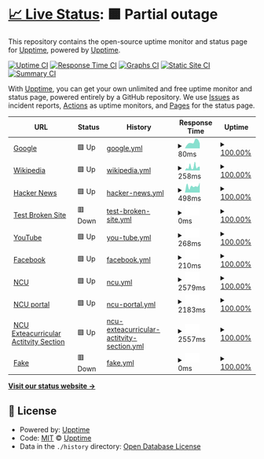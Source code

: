 # [📈 Live Status](https://demo.upptime.js.org): <!--live status--> **🟧 Partial outage**

This repository contains the open-source uptime monitor and status page for [Upptime](https://upptime.js.org), powered by [Upptime](https://github.com/upptime/upptime).

[![Uptime CI](https://github.com/upptime/upptime/workflows/Uptime%20CI/badge.svg)](https://github.com/upptime/upptime/actions?query=workflow%3A%22Uptime+CI%22)
[![Response Time CI](https://github.com/upptime/upptime/workflows/Response%20Time%20CI/badge.svg)](https://github.com/upptime/upptime/actions?query=workflow%3A%22Response+Time+CI%22)
[![Graphs CI](https://github.com/upptime/upptime/workflows/Graphs%20CI/badge.svg)](https://github.com/upptime/upptime/actions?query=workflow%3A%22Graphs+CI%22)
[![Static Site CI](https://github.com/upptime/upptime/workflows/Static%20Site%20CI/badge.svg)](https://github.com/upptime/upptime/actions?query=workflow%3A%22Static+Site+CI%22)
[![Summary CI](https://github.com/upptime/upptime/workflows/Summary%20CI/badge.svg)](https://github.com/upptime/upptime/actions?query=workflow%3A%22Summary+CI%22)

With [Upptime](https://upptime.js.org), you can get your own unlimited and free uptime monitor and status page, powered entirely by a GitHub repository. We use [Issues](https://github.com/upptime/upptime/issues) as incident reports, [Actions](https://github.com/upptime/upptime/actions) as uptime monitors, and [Pages](https://demo.upptime.js.org) for the status page.

<!--start: status pages-->
<!-- This summary is generated by Upptime (https://github.com/upptime/upptime) -->
<!-- Do not edit this manually, your changes will be overwritten -->
<!-- prettier-ignore -->
| URL | Status | History | Response Time | Uptime |
| --- | ------ | ------- | ------------- | ------ |
| <img alt="" src="https://favicons.githubusercontent.com/www.google.com" height="13"> [Google](https://www.google.com) | 🟩 Up | [google.yml](https://github.com/Linboki/Upptime/commits/HEAD/history/google.yml) | <details><summary><img alt="Response time graph" src="./graphs/google/response-time-week.png" height="20"> 80ms</summary><br><a href="https://demo.upptime.js.org/history/google"><img alt="Response time 89" src="https://img.shields.io/endpoint?url=https%3A%2F%2Fraw.githubusercontent.com%2FLinboki%2FUpptime%2FHEAD%2Fapi%2Fgoogle%2Fresponse-time.json"></a><br><a href="https://demo.upptime.js.org/history/google"><img alt="24-hour response time 140" src="https://img.shields.io/endpoint?url=https%3A%2F%2Fraw.githubusercontent.com%2FLinboki%2FUpptime%2FHEAD%2Fapi%2Fgoogle%2Fresponse-time-day.json"></a><br><a href="https://demo.upptime.js.org/history/google"><img alt="7-day response time 80" src="https://img.shields.io/endpoint?url=https%3A%2F%2Fraw.githubusercontent.com%2FLinboki%2FUpptime%2FHEAD%2Fapi%2Fgoogle%2Fresponse-time-week.json"></a><br><a href="https://demo.upptime.js.org/history/google"><img alt="30-day response time 89" src="https://img.shields.io/endpoint?url=https%3A%2F%2Fraw.githubusercontent.com%2FLinboki%2FUpptime%2FHEAD%2Fapi%2Fgoogle%2Fresponse-time-month.json"></a><br><a href="https://demo.upptime.js.org/history/google"><img alt="1-year response time 89" src="https://img.shields.io/endpoint?url=https%3A%2F%2Fraw.githubusercontent.com%2FLinboki%2FUpptime%2FHEAD%2Fapi%2Fgoogle%2Fresponse-time-year.json"></a></details> | <details><summary><a href="https://demo.upptime.js.org/history/google">100.00%</a></summary><a href="https://demo.upptime.js.org/history/google"><img alt="All-time uptime 100.00%" src="https://img.shields.io/endpoint?url=https%3A%2F%2Fraw.githubusercontent.com%2FLinboki%2FUpptime%2FHEAD%2Fapi%2Fgoogle%2Fuptime.json"></a><br><a href="https://demo.upptime.js.org/history/google"><img alt="24-hour uptime 100.00%" src="https://img.shields.io/endpoint?url=https%3A%2F%2Fraw.githubusercontent.com%2FLinboki%2FUpptime%2FHEAD%2Fapi%2Fgoogle%2Fuptime-day.json"></a><br><a href="https://demo.upptime.js.org/history/google"><img alt="7-day uptime 100.00%" src="https://img.shields.io/endpoint?url=https%3A%2F%2Fraw.githubusercontent.com%2FLinboki%2FUpptime%2FHEAD%2Fapi%2Fgoogle%2Fuptime-week.json"></a><br><a href="https://demo.upptime.js.org/history/google"><img alt="30-day uptime 100.00%" src="https://img.shields.io/endpoint?url=https%3A%2F%2Fraw.githubusercontent.com%2FLinboki%2FUpptime%2FHEAD%2Fapi%2Fgoogle%2Fuptime-month.json"></a><br><a href="https://demo.upptime.js.org/history/google"><img alt="1-year uptime 100.00%" src="https://img.shields.io/endpoint?url=https%3A%2F%2Fraw.githubusercontent.com%2FLinboki%2FUpptime%2FHEAD%2Fapi%2Fgoogle%2Fuptime-year.json"></a></details>
| <img alt="" src="https://favicons.githubusercontent.com/en.wikipedia.org" height="13"> [Wikipedia](https://en.wikipedia.org) | 🟩 Up | [wikipedia.yml](https://github.com/Linboki/Upptime/commits/HEAD/history/wikipedia.yml) | <details><summary><img alt="Response time graph" src="./graphs/wikipedia/response-time-week.png" height="20"> 258ms</summary><br><a href="https://demo.upptime.js.org/history/wikipedia"><img alt="Response time 226" src="https://img.shields.io/endpoint?url=https%3A%2F%2Fraw.githubusercontent.com%2FLinboki%2FUpptime%2FHEAD%2Fapi%2Fwikipedia%2Fresponse-time.json"></a><br><a href="https://demo.upptime.js.org/history/wikipedia"><img alt="24-hour response time 205" src="https://img.shields.io/endpoint?url=https%3A%2F%2Fraw.githubusercontent.com%2FLinboki%2FUpptime%2FHEAD%2Fapi%2Fwikipedia%2Fresponse-time-day.json"></a><br><a href="https://demo.upptime.js.org/history/wikipedia"><img alt="7-day response time 258" src="https://img.shields.io/endpoint?url=https%3A%2F%2Fraw.githubusercontent.com%2FLinboki%2FUpptime%2FHEAD%2Fapi%2Fwikipedia%2Fresponse-time-week.json"></a><br><a href="https://demo.upptime.js.org/history/wikipedia"><img alt="30-day response time 226" src="https://img.shields.io/endpoint?url=https%3A%2F%2Fraw.githubusercontent.com%2FLinboki%2FUpptime%2FHEAD%2Fapi%2Fwikipedia%2Fresponse-time-month.json"></a><br><a href="https://demo.upptime.js.org/history/wikipedia"><img alt="1-year response time 226" src="https://img.shields.io/endpoint?url=https%3A%2F%2Fraw.githubusercontent.com%2FLinboki%2FUpptime%2FHEAD%2Fapi%2Fwikipedia%2Fresponse-time-year.json"></a></details> | <details><summary><a href="https://demo.upptime.js.org/history/wikipedia">100.00%</a></summary><a href="https://demo.upptime.js.org/history/wikipedia"><img alt="All-time uptime 100.00%" src="https://img.shields.io/endpoint?url=https%3A%2F%2Fraw.githubusercontent.com%2FLinboki%2FUpptime%2FHEAD%2Fapi%2Fwikipedia%2Fuptime.json"></a><br><a href="https://demo.upptime.js.org/history/wikipedia"><img alt="24-hour uptime 100.00%" src="https://img.shields.io/endpoint?url=https%3A%2F%2Fraw.githubusercontent.com%2FLinboki%2FUpptime%2FHEAD%2Fapi%2Fwikipedia%2Fuptime-day.json"></a><br><a href="https://demo.upptime.js.org/history/wikipedia"><img alt="7-day uptime 100.00%" src="https://img.shields.io/endpoint?url=https%3A%2F%2Fraw.githubusercontent.com%2FLinboki%2FUpptime%2FHEAD%2Fapi%2Fwikipedia%2Fuptime-week.json"></a><br><a href="https://demo.upptime.js.org/history/wikipedia"><img alt="30-day uptime 100.00%" src="https://img.shields.io/endpoint?url=https%3A%2F%2Fraw.githubusercontent.com%2FLinboki%2FUpptime%2FHEAD%2Fapi%2Fwikipedia%2Fuptime-month.json"></a><br><a href="https://demo.upptime.js.org/history/wikipedia"><img alt="1-year uptime 100.00%" src="https://img.shields.io/endpoint?url=https%3A%2F%2Fraw.githubusercontent.com%2FLinboki%2FUpptime%2FHEAD%2Fapi%2Fwikipedia%2Fuptime-year.json"></a></details>
| <img alt="" src="https://favicons.githubusercontent.com/news.ycombinator.com" height="13"> [Hacker News](https://news.ycombinator.com) | 🟩 Up | [hacker-news.yml](https://github.com/Linboki/Upptime/commits/HEAD/history/hacker-news.yml) | <details><summary><img alt="Response time graph" src="./graphs/hacker-news/response-time-week.png" height="20"> 498ms</summary><br><a href="https://demo.upptime.js.org/history/hacker-news"><img alt="Response time 397" src="https://img.shields.io/endpoint?url=https%3A%2F%2Fraw.githubusercontent.com%2FLinboki%2FUpptime%2FHEAD%2Fapi%2Fhacker-news%2Fresponse-time.json"></a><br><a href="https://demo.upptime.js.org/history/hacker-news"><img alt="24-hour response time 284" src="https://img.shields.io/endpoint?url=https%3A%2F%2Fraw.githubusercontent.com%2FLinboki%2FUpptime%2FHEAD%2Fapi%2Fhacker-news%2Fresponse-time-day.json"></a><br><a href="https://demo.upptime.js.org/history/hacker-news"><img alt="7-day response time 498" src="https://img.shields.io/endpoint?url=https%3A%2F%2Fraw.githubusercontent.com%2FLinboki%2FUpptime%2FHEAD%2Fapi%2Fhacker-news%2Fresponse-time-week.json"></a><br><a href="https://demo.upptime.js.org/history/hacker-news"><img alt="30-day response time 397" src="https://img.shields.io/endpoint?url=https%3A%2F%2Fraw.githubusercontent.com%2FLinboki%2FUpptime%2FHEAD%2Fapi%2Fhacker-news%2Fresponse-time-month.json"></a><br><a href="https://demo.upptime.js.org/history/hacker-news"><img alt="1-year response time 397" src="https://img.shields.io/endpoint?url=https%3A%2F%2Fraw.githubusercontent.com%2FLinboki%2FUpptime%2FHEAD%2Fapi%2Fhacker-news%2Fresponse-time-year.json"></a></details> | <details><summary><a href="https://demo.upptime.js.org/history/hacker-news">100.00%</a></summary><a href="https://demo.upptime.js.org/history/hacker-news"><img alt="All-time uptime 100.00%" src="https://img.shields.io/endpoint?url=https%3A%2F%2Fraw.githubusercontent.com%2FLinboki%2FUpptime%2FHEAD%2Fapi%2Fhacker-news%2Fuptime.json"></a><br><a href="https://demo.upptime.js.org/history/hacker-news"><img alt="24-hour uptime 100.00%" src="https://img.shields.io/endpoint?url=https%3A%2F%2Fraw.githubusercontent.com%2FLinboki%2FUpptime%2FHEAD%2Fapi%2Fhacker-news%2Fuptime-day.json"></a><br><a href="https://demo.upptime.js.org/history/hacker-news"><img alt="7-day uptime 100.00%" src="https://img.shields.io/endpoint?url=https%3A%2F%2Fraw.githubusercontent.com%2FLinboki%2FUpptime%2FHEAD%2Fapi%2Fhacker-news%2Fuptime-week.json"></a><br><a href="https://demo.upptime.js.org/history/hacker-news"><img alt="30-day uptime 100.00%" src="https://img.shields.io/endpoint?url=https%3A%2F%2Fraw.githubusercontent.com%2FLinboki%2FUpptime%2FHEAD%2Fapi%2Fhacker-news%2Fuptime-month.json"></a><br><a href="https://demo.upptime.js.org/history/hacker-news"><img alt="1-year uptime 100.00%" src="https://img.shields.io/endpoint?url=https%3A%2F%2Fraw.githubusercontent.com%2FLinboki%2FUpptime%2FHEAD%2Fapi%2Fhacker-news%2Fuptime-year.json"></a></details>
| <img alt="" src="https://favicons.githubusercontent.com/thissitedoesnotexist.koj.co" height="13"> [Test Broken Site](https://thissitedoesnotexist.koj.co) | 🟥 Down | [test-broken-site.yml](https://github.com/Linboki/Upptime/commits/HEAD/history/test-broken-site.yml) | <details><summary><img alt="Response time graph" src="./graphs/test-broken-site/response-time-week.png" height="20"> 0ms</summary><br><a href="https://demo.upptime.js.org/history/test-broken-site"><img alt="Response time 0" src="https://img.shields.io/endpoint?url=https%3A%2F%2Fraw.githubusercontent.com%2FLinboki%2FUpptime%2FHEAD%2Fapi%2Ftest-broken-site%2Fresponse-time.json"></a><br><a href="https://demo.upptime.js.org/history/test-broken-site"><img alt="24-hour response time 0" src="https://img.shields.io/endpoint?url=https%3A%2F%2Fraw.githubusercontent.com%2FLinboki%2FUpptime%2FHEAD%2Fapi%2Ftest-broken-site%2Fresponse-time-day.json"></a><br><a href="https://demo.upptime.js.org/history/test-broken-site"><img alt="7-day response time 0" src="https://img.shields.io/endpoint?url=https%3A%2F%2Fraw.githubusercontent.com%2FLinboki%2FUpptime%2FHEAD%2Fapi%2Ftest-broken-site%2Fresponse-time-week.json"></a><br><a href="https://demo.upptime.js.org/history/test-broken-site"><img alt="30-day response time 0" src="https://img.shields.io/endpoint?url=https%3A%2F%2Fraw.githubusercontent.com%2FLinboki%2FUpptime%2FHEAD%2Fapi%2Ftest-broken-site%2Fresponse-time-month.json"></a><br><a href="https://demo.upptime.js.org/history/test-broken-site"><img alt="1-year response time 0" src="https://img.shields.io/endpoint?url=https%3A%2F%2Fraw.githubusercontent.com%2FLinboki%2FUpptime%2FHEAD%2Fapi%2Ftest-broken-site%2Fresponse-time-year.json"></a></details> | <details><summary><a href="https://demo.upptime.js.org/history/test-broken-site">100.00%</a></summary><a href="https://demo.upptime.js.org/history/test-broken-site"><img alt="All-time uptime 100.00%" src="https://img.shields.io/endpoint?url=https%3A%2F%2Fraw.githubusercontent.com%2FLinboki%2FUpptime%2FHEAD%2Fapi%2Ftest-broken-site%2Fuptime.json"></a><br><a href="https://demo.upptime.js.org/history/test-broken-site"><img alt="24-hour uptime 100.00%" src="https://img.shields.io/endpoint?url=https%3A%2F%2Fraw.githubusercontent.com%2FLinboki%2FUpptime%2FHEAD%2Fapi%2Ftest-broken-site%2Fuptime-day.json"></a><br><a href="https://demo.upptime.js.org/history/test-broken-site"><img alt="7-day uptime 100.00%" src="https://img.shields.io/endpoint?url=https%3A%2F%2Fraw.githubusercontent.com%2FLinboki%2FUpptime%2FHEAD%2Fapi%2Ftest-broken-site%2Fuptime-week.json"></a><br><a href="https://demo.upptime.js.org/history/test-broken-site"><img alt="30-day uptime 100.00%" src="https://img.shields.io/endpoint?url=https%3A%2F%2Fraw.githubusercontent.com%2FLinboki%2FUpptime%2FHEAD%2Fapi%2Ftest-broken-site%2Fuptime-month.json"></a><br><a href="https://demo.upptime.js.org/history/test-broken-site"><img alt="1-year uptime 100.00%" src="https://img.shields.io/endpoint?url=https%3A%2F%2Fraw.githubusercontent.com%2FLinboki%2FUpptime%2FHEAD%2Fapi%2Ftest-broken-site%2Fuptime-year.json"></a></details>
| <img alt="" src="https://favicons.githubusercontent.com/www.youtube.com" height="13"> [YouTube](https://www.youtube.com/) | 🟩 Up | [you-tube.yml](https://github.com/Linboki/Upptime/commits/HEAD/history/you-tube.yml) | <details><summary><img alt="Response time graph" src="./graphs/you-tube/response-time-week.png" height="20"> 268ms</summary><br><a href="https://demo.upptime.js.org/history/you-tube"><img alt="Response time 272" src="https://img.shields.io/endpoint?url=https%3A%2F%2Fraw.githubusercontent.com%2FLinboki%2FUpptime%2FHEAD%2Fapi%2Fyou-tube%2Fresponse-time.json"></a><br><a href="https://demo.upptime.js.org/history/you-tube"><img alt="24-hour response time 297" src="https://img.shields.io/endpoint?url=https%3A%2F%2Fraw.githubusercontent.com%2FLinboki%2FUpptime%2FHEAD%2Fapi%2Fyou-tube%2Fresponse-time-day.json"></a><br><a href="https://demo.upptime.js.org/history/you-tube"><img alt="7-day response time 268" src="https://img.shields.io/endpoint?url=https%3A%2F%2Fraw.githubusercontent.com%2FLinboki%2FUpptime%2FHEAD%2Fapi%2Fyou-tube%2Fresponse-time-week.json"></a><br><a href="https://demo.upptime.js.org/history/you-tube"><img alt="30-day response time 272" src="https://img.shields.io/endpoint?url=https%3A%2F%2Fraw.githubusercontent.com%2FLinboki%2FUpptime%2FHEAD%2Fapi%2Fyou-tube%2Fresponse-time-month.json"></a><br><a href="https://demo.upptime.js.org/history/you-tube"><img alt="1-year response time 272" src="https://img.shields.io/endpoint?url=https%3A%2F%2Fraw.githubusercontent.com%2FLinboki%2FUpptime%2FHEAD%2Fapi%2Fyou-tube%2Fresponse-time-year.json"></a></details> | <details><summary><a href="https://demo.upptime.js.org/history/you-tube">100.00%</a></summary><a href="https://demo.upptime.js.org/history/you-tube"><img alt="All-time uptime 100.00%" src="https://img.shields.io/endpoint?url=https%3A%2F%2Fraw.githubusercontent.com%2FLinboki%2FUpptime%2FHEAD%2Fapi%2Fyou-tube%2Fuptime.json"></a><br><a href="https://demo.upptime.js.org/history/you-tube"><img alt="24-hour uptime 100.00%" src="https://img.shields.io/endpoint?url=https%3A%2F%2Fraw.githubusercontent.com%2FLinboki%2FUpptime%2FHEAD%2Fapi%2Fyou-tube%2Fuptime-day.json"></a><br><a href="https://demo.upptime.js.org/history/you-tube"><img alt="7-day uptime 100.00%" src="https://img.shields.io/endpoint?url=https%3A%2F%2Fraw.githubusercontent.com%2FLinboki%2FUpptime%2FHEAD%2Fapi%2Fyou-tube%2Fuptime-week.json"></a><br><a href="https://demo.upptime.js.org/history/you-tube"><img alt="30-day uptime 100.00%" src="https://img.shields.io/endpoint?url=https%3A%2F%2Fraw.githubusercontent.com%2FLinboki%2FUpptime%2FHEAD%2Fapi%2Fyou-tube%2Fuptime-month.json"></a><br><a href="https://demo.upptime.js.org/history/you-tube"><img alt="1-year uptime 100.00%" src="https://img.shields.io/endpoint?url=https%3A%2F%2Fraw.githubusercontent.com%2FLinboki%2FUpptime%2FHEAD%2Fapi%2Fyou-tube%2Fuptime-year.json"></a></details>
| <img alt="" src="https://favicons.githubusercontent.com/www.facebook.com" height="13"> [Facebook](https://www.facebook.com/) | 🟩 Up | [facebook.yml](https://github.com/Linboki/Upptime/commits/HEAD/history/facebook.yml) | <details><summary><img alt="Response time graph" src="./graphs/facebook/response-time-week.png" height="20"> 210ms</summary><br><a href="https://demo.upptime.js.org/history/facebook"><img alt="Response time 209" src="https://img.shields.io/endpoint?url=https%3A%2F%2Fraw.githubusercontent.com%2FLinboki%2FUpptime%2FHEAD%2Fapi%2Ffacebook%2Fresponse-time.json"></a><br><a href="https://demo.upptime.js.org/history/facebook"><img alt="24-hour response time 319" src="https://img.shields.io/endpoint?url=https%3A%2F%2Fraw.githubusercontent.com%2FLinboki%2FUpptime%2FHEAD%2Fapi%2Ffacebook%2Fresponse-time-day.json"></a><br><a href="https://demo.upptime.js.org/history/facebook"><img alt="7-day response time 210" src="https://img.shields.io/endpoint?url=https%3A%2F%2Fraw.githubusercontent.com%2FLinboki%2FUpptime%2FHEAD%2Fapi%2Ffacebook%2Fresponse-time-week.json"></a><br><a href="https://demo.upptime.js.org/history/facebook"><img alt="30-day response time 209" src="https://img.shields.io/endpoint?url=https%3A%2F%2Fraw.githubusercontent.com%2FLinboki%2FUpptime%2FHEAD%2Fapi%2Ffacebook%2Fresponse-time-month.json"></a><br><a href="https://demo.upptime.js.org/history/facebook"><img alt="1-year response time 209" src="https://img.shields.io/endpoint?url=https%3A%2F%2Fraw.githubusercontent.com%2FLinboki%2FUpptime%2FHEAD%2Fapi%2Ffacebook%2Fresponse-time-year.json"></a></details> | <details><summary><a href="https://demo.upptime.js.org/history/facebook">100.00%</a></summary><a href="https://demo.upptime.js.org/history/facebook"><img alt="All-time uptime 100.00%" src="https://img.shields.io/endpoint?url=https%3A%2F%2Fraw.githubusercontent.com%2FLinboki%2FUpptime%2FHEAD%2Fapi%2Ffacebook%2Fuptime.json"></a><br><a href="https://demo.upptime.js.org/history/facebook"><img alt="24-hour uptime 100.00%" src="https://img.shields.io/endpoint?url=https%3A%2F%2Fraw.githubusercontent.com%2FLinboki%2FUpptime%2FHEAD%2Fapi%2Ffacebook%2Fuptime-day.json"></a><br><a href="https://demo.upptime.js.org/history/facebook"><img alt="7-day uptime 100.00%" src="https://img.shields.io/endpoint?url=https%3A%2F%2Fraw.githubusercontent.com%2FLinboki%2FUpptime%2FHEAD%2Fapi%2Ffacebook%2Fuptime-week.json"></a><br><a href="https://demo.upptime.js.org/history/facebook"><img alt="30-day uptime 100.00%" src="https://img.shields.io/endpoint?url=https%3A%2F%2Fraw.githubusercontent.com%2FLinboki%2FUpptime%2FHEAD%2Fapi%2Ffacebook%2Fuptime-month.json"></a><br><a href="https://demo.upptime.js.org/history/facebook"><img alt="1-year uptime 100.00%" src="https://img.shields.io/endpoint?url=https%3A%2F%2Fraw.githubusercontent.com%2FLinboki%2FUpptime%2FHEAD%2Fapi%2Ffacebook%2Fuptime-year.json"></a></details>
| <img alt="" src="https://favicons.githubusercontent.com/www.ncu.edu.tw" height="13"> [NCU](https://www.ncu.edu.tw/tw/index.html) | 🟩 Up | [ncu.yml](https://github.com/Linboki/Upptime/commits/HEAD/history/ncu.yml) | <details><summary><img alt="Response time graph" src="./graphs/ncu/response-time-week.png" height="20"> 2579ms</summary><br><a href="https://demo.upptime.js.org/history/ncu"><img alt="Response time 2353" src="https://img.shields.io/endpoint?url=https%3A%2F%2Fraw.githubusercontent.com%2FLinboki%2FUpptime%2FHEAD%2Fapi%2Fncu%2Fresponse-time.json"></a><br><a href="https://demo.upptime.js.org/history/ncu"><img alt="24-hour response time 2161" src="https://img.shields.io/endpoint?url=https%3A%2F%2Fraw.githubusercontent.com%2FLinboki%2FUpptime%2FHEAD%2Fapi%2Fncu%2Fresponse-time-day.json"></a><br><a href="https://demo.upptime.js.org/history/ncu"><img alt="7-day response time 2579" src="https://img.shields.io/endpoint?url=https%3A%2F%2Fraw.githubusercontent.com%2FLinboki%2FUpptime%2FHEAD%2Fapi%2Fncu%2Fresponse-time-week.json"></a><br><a href="https://demo.upptime.js.org/history/ncu"><img alt="30-day response time 2353" src="https://img.shields.io/endpoint?url=https%3A%2F%2Fraw.githubusercontent.com%2FLinboki%2FUpptime%2FHEAD%2Fapi%2Fncu%2Fresponse-time-month.json"></a><br><a href="https://demo.upptime.js.org/history/ncu"><img alt="1-year response time 2353" src="https://img.shields.io/endpoint?url=https%3A%2F%2Fraw.githubusercontent.com%2FLinboki%2FUpptime%2FHEAD%2Fapi%2Fncu%2Fresponse-time-year.json"></a></details> | <details><summary><a href="https://demo.upptime.js.org/history/ncu">100.00%</a></summary><a href="https://demo.upptime.js.org/history/ncu"><img alt="All-time uptime 100.00%" src="https://img.shields.io/endpoint?url=https%3A%2F%2Fraw.githubusercontent.com%2FLinboki%2FUpptime%2FHEAD%2Fapi%2Fncu%2Fuptime.json"></a><br><a href="https://demo.upptime.js.org/history/ncu"><img alt="24-hour uptime 100.00%" src="https://img.shields.io/endpoint?url=https%3A%2F%2Fraw.githubusercontent.com%2FLinboki%2FUpptime%2FHEAD%2Fapi%2Fncu%2Fuptime-day.json"></a><br><a href="https://demo.upptime.js.org/history/ncu"><img alt="7-day uptime 100.00%" src="https://img.shields.io/endpoint?url=https%3A%2F%2Fraw.githubusercontent.com%2FLinboki%2FUpptime%2FHEAD%2Fapi%2Fncu%2Fuptime-week.json"></a><br><a href="https://demo.upptime.js.org/history/ncu"><img alt="30-day uptime 100.00%" src="https://img.shields.io/endpoint?url=https%3A%2F%2Fraw.githubusercontent.com%2FLinboki%2FUpptime%2FHEAD%2Fapi%2Fncu%2Fuptime-month.json"></a><br><a href="https://demo.upptime.js.org/history/ncu"><img alt="1-year uptime 100.00%" src="https://img.shields.io/endpoint?url=https%3A%2F%2Fraw.githubusercontent.com%2FLinboki%2FUpptime%2FHEAD%2Fapi%2Fncu%2Fuptime-year.json"></a></details>
| <img alt="" src="https://favicons.githubusercontent.com/portal.ncu.edu.tw" height="13"> [NCU portal](https://portal.ncu.edu.tw/login) | 🟩 Up | [ncu-portal.yml](https://github.com/Linboki/Upptime/commits/HEAD/history/ncu-portal.yml) | <details><summary><img alt="Response time graph" src="./graphs/ncu-portal/response-time-week.png" height="20"> 2183ms</summary><br><a href="https://demo.upptime.js.org/history/ncu-portal"><img alt="Response time 1859" src="https://img.shields.io/endpoint?url=https%3A%2F%2Fraw.githubusercontent.com%2FLinboki%2FUpptime%2FHEAD%2Fapi%2Fncu-portal%2Fresponse-time.json"></a><br><a href="https://demo.upptime.js.org/history/ncu-portal"><img alt="24-hour response time 2494" src="https://img.shields.io/endpoint?url=https%3A%2F%2Fraw.githubusercontent.com%2FLinboki%2FUpptime%2FHEAD%2Fapi%2Fncu-portal%2Fresponse-time-day.json"></a><br><a href="https://demo.upptime.js.org/history/ncu-portal"><img alt="7-day response time 2183" src="https://img.shields.io/endpoint?url=https%3A%2F%2Fraw.githubusercontent.com%2FLinboki%2FUpptime%2FHEAD%2Fapi%2Fncu-portal%2Fresponse-time-week.json"></a><br><a href="https://demo.upptime.js.org/history/ncu-portal"><img alt="30-day response time 1859" src="https://img.shields.io/endpoint?url=https%3A%2F%2Fraw.githubusercontent.com%2FLinboki%2FUpptime%2FHEAD%2Fapi%2Fncu-portal%2Fresponse-time-month.json"></a><br><a href="https://demo.upptime.js.org/history/ncu-portal"><img alt="1-year response time 1859" src="https://img.shields.io/endpoint?url=https%3A%2F%2Fraw.githubusercontent.com%2FLinboki%2FUpptime%2FHEAD%2Fapi%2Fncu-portal%2Fresponse-time-year.json"></a></details> | <details><summary><a href="https://demo.upptime.js.org/history/ncu-portal">100.00%</a></summary><a href="https://demo.upptime.js.org/history/ncu-portal"><img alt="All-time uptime 100.00%" src="https://img.shields.io/endpoint?url=https%3A%2F%2Fraw.githubusercontent.com%2FLinboki%2FUpptime%2FHEAD%2Fapi%2Fncu-portal%2Fuptime.json"></a><br><a href="https://demo.upptime.js.org/history/ncu-portal"><img alt="24-hour uptime 100.00%" src="https://img.shields.io/endpoint?url=https%3A%2F%2Fraw.githubusercontent.com%2FLinboki%2FUpptime%2FHEAD%2Fapi%2Fncu-portal%2Fuptime-day.json"></a><br><a href="https://demo.upptime.js.org/history/ncu-portal"><img alt="7-day uptime 100.00%" src="https://img.shields.io/endpoint?url=https%3A%2F%2Fraw.githubusercontent.com%2FLinboki%2FUpptime%2FHEAD%2Fapi%2Fncu-portal%2Fuptime-week.json"></a><br><a href="https://demo.upptime.js.org/history/ncu-portal"><img alt="30-day uptime 100.00%" src="https://img.shields.io/endpoint?url=https%3A%2F%2Fraw.githubusercontent.com%2FLinboki%2FUpptime%2FHEAD%2Fapi%2Fncu-portal%2Fuptime-month.json"></a><br><a href="https://demo.upptime.js.org/history/ncu-portal"><img alt="1-year uptime 100.00%" src="https://img.shields.io/endpoint?url=https%3A%2F%2Fraw.githubusercontent.com%2FLinboki%2FUpptime%2FHEAD%2Fapi%2Fncu-portal%2Fuptime-year.json"></a></details>
| <img alt="" src="https://favicons.githubusercontent.com/club.adm.ncu.edu.tw" height="13"> [NCU Exteacurricular Actitvity Section](https://club.adm.ncu.edu.tw/) | 🟩 Up | [ncu-exteacurricular-actitvity-section.yml](https://github.com/Linboki/Upptime/commits/HEAD/history/ncu-exteacurricular-actitvity-section.yml) | <details><summary><img alt="Response time graph" src="./graphs/ncu-exteacurricular-actitvity-section/response-time-week.png" height="20"> 2557ms</summary><br><a href="https://demo.upptime.js.org/history/ncu-exteacurricular-actitvity-section"><img alt="Response time 2398" src="https://img.shields.io/endpoint?url=https%3A%2F%2Fraw.githubusercontent.com%2FLinboki%2FUpptime%2FHEAD%2Fapi%2Fncu-exteacurricular-actitvity-section%2Fresponse-time.json"></a><br><a href="https://demo.upptime.js.org/history/ncu-exteacurricular-actitvity-section"><img alt="24-hour response time 2719" src="https://img.shields.io/endpoint?url=https%3A%2F%2Fraw.githubusercontent.com%2FLinboki%2FUpptime%2FHEAD%2Fapi%2Fncu-exteacurricular-actitvity-section%2Fresponse-time-day.json"></a><br><a href="https://demo.upptime.js.org/history/ncu-exteacurricular-actitvity-section"><img alt="7-day response time 2557" src="https://img.shields.io/endpoint?url=https%3A%2F%2Fraw.githubusercontent.com%2FLinboki%2FUpptime%2FHEAD%2Fapi%2Fncu-exteacurricular-actitvity-section%2Fresponse-time-week.json"></a><br><a href="https://demo.upptime.js.org/history/ncu-exteacurricular-actitvity-section"><img alt="30-day response time 2398" src="https://img.shields.io/endpoint?url=https%3A%2F%2Fraw.githubusercontent.com%2FLinboki%2FUpptime%2FHEAD%2Fapi%2Fncu-exteacurricular-actitvity-section%2Fresponse-time-month.json"></a><br><a href="https://demo.upptime.js.org/history/ncu-exteacurricular-actitvity-section"><img alt="1-year response time 2398" src="https://img.shields.io/endpoint?url=https%3A%2F%2Fraw.githubusercontent.com%2FLinboki%2FUpptime%2FHEAD%2Fapi%2Fncu-exteacurricular-actitvity-section%2Fresponse-time-year.json"></a></details> | <details><summary><a href="https://demo.upptime.js.org/history/ncu-exteacurricular-actitvity-section">100.00%</a></summary><a href="https://demo.upptime.js.org/history/ncu-exteacurricular-actitvity-section"><img alt="All-time uptime 100.00%" src="https://img.shields.io/endpoint?url=https%3A%2F%2Fraw.githubusercontent.com%2FLinboki%2FUpptime%2FHEAD%2Fapi%2Fncu-exteacurricular-actitvity-section%2Fuptime.json"></a><br><a href="https://demo.upptime.js.org/history/ncu-exteacurricular-actitvity-section"><img alt="24-hour uptime 100.00%" src="https://img.shields.io/endpoint?url=https%3A%2F%2Fraw.githubusercontent.com%2FLinboki%2FUpptime%2FHEAD%2Fapi%2Fncu-exteacurricular-actitvity-section%2Fuptime-day.json"></a><br><a href="https://demo.upptime.js.org/history/ncu-exteacurricular-actitvity-section"><img alt="7-day uptime 100.00%" src="https://img.shields.io/endpoint?url=https%3A%2F%2Fraw.githubusercontent.com%2FLinboki%2FUpptime%2FHEAD%2Fapi%2Fncu-exteacurricular-actitvity-section%2Fuptime-week.json"></a><br><a href="https://demo.upptime.js.org/history/ncu-exteacurricular-actitvity-section"><img alt="30-day uptime 100.00%" src="https://img.shields.io/endpoint?url=https%3A%2F%2Fraw.githubusercontent.com%2FLinboki%2FUpptime%2FHEAD%2Fapi%2Fncu-exteacurricular-actitvity-section%2Fuptime-month.json"></a><br><a href="https://demo.upptime.js.org/history/ncu-exteacurricular-actitvity-section"><img alt="1-year uptime 100.00%" src="https://img.shields.io/endpoint?url=https%3A%2F%2Fraw.githubusercontent.com%2FLinboki%2FUpptime%2FHEAD%2Fapi%2Fncu-exteacurricular-actitvity-section%2Fuptime-year.json"></a></details>
| <img alt="" src="https://favicons.githubusercontent.com/tw.beanfun.cccom" height="13"> [Fake](https://tw.beanfun.cccom/) | 🟥 Down | [fake.yml](https://github.com/Linboki/Upptime/commits/HEAD/history/fake.yml) | <details><summary><img alt="Response time graph" src="./graphs/fake/response-time-week.png" height="20"> 0ms</summary><br><a href="https://demo.upptime.js.org/history/fake"><img alt="Response time 2654" src="https://img.shields.io/endpoint?url=https%3A%2F%2Fraw.githubusercontent.com%2FLinboki%2FUpptime%2FHEAD%2Fapi%2Ffake%2Fresponse-time.json"></a><br><a href="https://demo.upptime.js.org/history/fake"><img alt="24-hour response time 0" src="https://img.shields.io/endpoint?url=https%3A%2F%2Fraw.githubusercontent.com%2FLinboki%2FUpptime%2FHEAD%2Fapi%2Ffake%2Fresponse-time-day.json"></a><br><a href="https://demo.upptime.js.org/history/fake"><img alt="7-day response time 0" src="https://img.shields.io/endpoint?url=https%3A%2F%2Fraw.githubusercontent.com%2FLinboki%2FUpptime%2FHEAD%2Fapi%2Ffake%2Fresponse-time-week.json"></a><br><a href="https://demo.upptime.js.org/history/fake"><img alt="30-day response time 2654" src="https://img.shields.io/endpoint?url=https%3A%2F%2Fraw.githubusercontent.com%2FLinboki%2FUpptime%2FHEAD%2Fapi%2Ffake%2Fresponse-time-month.json"></a><br><a href="https://demo.upptime.js.org/history/fake"><img alt="1-year response time 2654" src="https://img.shields.io/endpoint?url=https%3A%2F%2Fraw.githubusercontent.com%2FLinboki%2FUpptime%2FHEAD%2Fapi%2Ffake%2Fresponse-time-year.json"></a></details> | <details><summary><a href="https://demo.upptime.js.org/history/fake">100.00%</a></summary><a href="https://demo.upptime.js.org/history/fake"><img alt="All-time uptime 100.00%" src="https://img.shields.io/endpoint?url=https%3A%2F%2Fraw.githubusercontent.com%2FLinboki%2FUpptime%2FHEAD%2Fapi%2Ffake%2Fuptime.json"></a><br><a href="https://demo.upptime.js.org/history/fake"><img alt="24-hour uptime 100.00%" src="https://img.shields.io/endpoint?url=https%3A%2F%2Fraw.githubusercontent.com%2FLinboki%2FUpptime%2FHEAD%2Fapi%2Ffake%2Fuptime-day.json"></a><br><a href="https://demo.upptime.js.org/history/fake"><img alt="7-day uptime 100.00%" src="https://img.shields.io/endpoint?url=https%3A%2F%2Fraw.githubusercontent.com%2FLinboki%2FUpptime%2FHEAD%2Fapi%2Ffake%2Fuptime-week.json"></a><br><a href="https://demo.upptime.js.org/history/fake"><img alt="30-day uptime 100.00%" src="https://img.shields.io/endpoint?url=https%3A%2F%2Fraw.githubusercontent.com%2FLinboki%2FUpptime%2FHEAD%2Fapi%2Ffake%2Fuptime-month.json"></a><br><a href="https://demo.upptime.js.org/history/fake"><img alt="1-year uptime 100.00%" src="https://img.shields.io/endpoint?url=https%3A%2F%2Fraw.githubusercontent.com%2FLinboki%2FUpptime%2FHEAD%2Fapi%2Ffake%2Fuptime-year.json"></a></details>

<!--end: status pages-->

[**Visit our status website →**](https://demo.upptime.js.org)

## 📄 License

- Powered by: [Upptime](https://github.com/upptime/upptime)
- Code: [MIT](./LICENSE) © [Upptime](https://upptime.js.org)
- Data in the `./history` directory: [Open Database License](https://opendatacommons.org/licenses/odbl/1-0/)
